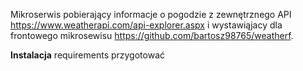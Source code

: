 Mikroserwis pobierający informacje o pogodzie z zewnętrznego API https://www.weatherapi.com/api-explorer.aspx
i wystawiąjacy dla frontowego mikrosewisu https://github.com/bartosz98765/weatherf.


**Instalacja**
requirements przygotować